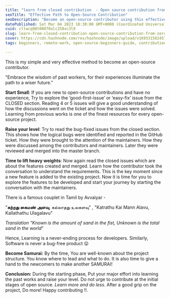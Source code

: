 ```yaml
---
title: "learn from closed contribution  - Open source contribution from Zero To Hero !!!"
seoTitle: "Effective Path to Open-Source Contribution"
seoDescription: "Become an open-source contributor using this effective method: Learn from past projects, start small with easy issues, progress to bugs and features, and be"
datePublished: Sat Mar 04 2023 18:30:00 GMT+0000 (Coordinated Universal Time)
cuid: cllwcq98t00070alc258xc3l9
slug: learn-from-closed-contribution-open-source-contribution-from-zero-to-hero
cover: https://cdn.hashnode.com/res/hashnode/image/upload/v1693315824578/64fc471a-e911-4415-b9ee-6c56b0d33e8e.png
tags: beginners, remote-work, open-source-beginners-guide, contribution-to-open-source

---
```


This is my simple and very effective method to become an open-source contributor.

"Embrace the wisdom of past workers, for their experiences illuminate the path to a wiser future.”

**Start Small**: If you are new to open-source contributions and have no experience, Try to explore the ‘good-first-issue’ or ‘easy-fix’ issue from the CLOSED section. Reading 4 or 5 issues will give a good understanding of how the discussions went on the ticket and how the issues were solved. Learning from previous works is one of the finest resources for every open-source project.

**Raise your level**: Try to read the bug-fixed issues from the closed section. This shows how the logical bugs were identified and reported in the GitHub ticket. How they were brought to the attention of the maintainers. How they were discussed among the contributors and maintainers. Later they were reviewed and merged into the master branch.

**Time to lift heavy weights**: Now again read the closed issues which are about the features created and merged. Learn how the contributor took the conversation to understand the requirements. This is the key moment since a new feature is added to the existing project. Now it is time for you to explore the features to be developed and start your journey by starting the conversation with the maintainers.

There is a famous couplet in Tamil by Avvaiyar -

“**கற்றது கைமண் அளவு**, கல்லாதது உலகளவு” , "Katrathu Kai Mann Alavu, Kallathathu Ulagalavu"

*Translation “Known is the amount of sand in the fist, Unknown is the total sand in the world*”

Hence, Learning is a never-ending process for developers. Similarly, Software is never a bug-free product 😛

**Become Samurai:** By the time, You are well-known about the project structure. You know where to lead and what to do. It is also time to give a hand to the newcomers to make another SAMURAI!

**Conclusion:** During the starting phase, Put your major effort into learning the past works and raise your level. Do not urge to contribute at the initial stages of open source. *Learn more and do less*. After a good grip on the project, Do more! Happy contributing !!.